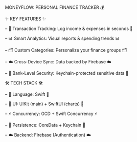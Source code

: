 MONEYFLOW: PERSONAL FINANCE TRACKER 💰

✨ KEY FEATURES ✨

– 💸 Transaction Tracking: Log income & expenses in seconds 💸

– 📊 Smart Analytics: Visual reports & spending trends 📊

– 🗂 Custom Categories: Personalize your finance groups 🗂

– ☁️ Cross-Device Sync: Data backed by Firebase ☁️

– 🔐 Bank-Level Security: Keychain-protected sensitive data 🔐

🛠 TECH STACK 🛠

– 🦅 Language: Swift 🦅

– 🎨 UI: UIKit (main) + SwiftUI (charts) 🎨

– ⚡ Concurrency: GCD + Swift Concurrency ⚡

– 💾 Persistence: CoreData + Keychain 💾

– ☁️ Backend: Firebase (Authentication) ☁️
